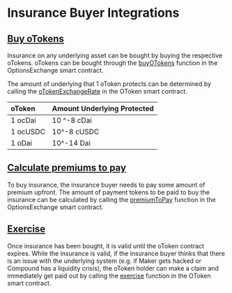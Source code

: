 # Insurance Buyer Integrations

## [Buy oTokens](../optionsexchange-buy-and-sell-otokens.md#buy-otokens) 

Insurance on any underlying asset can be bought by buying the respective oTokens. oTokens can be bought through the [buyOTokens](../optionsexchange-buy-and-sell-otokens.md#buy-otokens) function in the OptionsExchange smart contract. 

The amount of underlying that 1 oToken protects can be determined by calling the [oTokenExchangeRate](../otoken.md#otoken-exchange-rate) in the OToken smart contract.

| oToken | Amount Underlying Protected |
| :--- | :--- |
| 1 ocDai | 10 ^-8 cDai |
| 1 ocUSDC | 10^-8 cUSDC |
| 1 oDai | 10^-14 Dai |

## [Calculate premiums to pay](../optionsexchange-buy-and-sell-otokens.md#calculate-premiums-to-pay)

To buy insurance, the insurance buyer needs to pay some amount of premium upfront. The amount of payment tokens to be paid to buy the insurance can be calculated by calling the [premiumToPay](../optionsexchange-buy-and-sell-otokens.md#calculate-premiums-to-pay) function in the OptionsExchange smart contract. 

## [Exercise ](../otoken.md#exercise)

Once insurance has been bought, it is valid until the oToken contract expires. While the insurance is valid, if the insurance buyer thinks that there is an issue with the underlying system \(e.g. if Maker gets hacked or Compound has a liquidity crisis\), the oToken holder can make a claim and immediately get paid out by calling the [exercise](../otoken.md#exercise) function in the OToken smart contract. 

